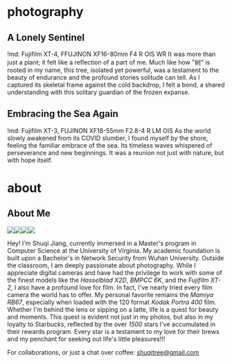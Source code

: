 <svg id=fun viewbox='-1000,-1000, 2000, 2000'></svg>

# photography

## A Lonely Sentinel
!md: Fujifilm XT-4, FFUJINON XF16-80mm F4 R OIS WR
It was more than just a plant; it felt like a reflection of a part of me. Much like how "树" is rooted in my name, this tree, isolated yet powerful, was a testament to the beauty of endurance and the profound stories solitude can tell. As I captured its skeletal frame against the cold backdrop, I felt a bond, a shared understanding with this solitary guardian of the frozen expanse.

## Embracing the Sea Again
!md: Fujifilm XT-3, FUJINON XF18-55mm F2.8-4 R LM OIS
As the world slowly awakened from its COVID slumber, I found myself by the shore, feeling the familiar embrace of the sea. Its timeless waves whispered of perseverance and new beginnings. It was a reunion not just with nature, but with hope itself.

# about

## About Me

<div id=about-pictures><img src=media/profile/gradpic.webp><img src=media/profile/walking.webp><img src=media/profile/sitting.webp><img src=media/profile/reading.webp></div>

Hey! I'm Shuqi Jiang, currently immersed in a Master's program in Computer Science at the University of Virginia. My academic foundation is built upon a Bachelor's in Network Security from Wuhan University.  Outside the classroom, I am deeply passionate about photography. While I appreciate digital cameras and have had the privilege to work with some of the finest models like the _Hasselblad X2D_, _BMPCC 6K_, and the _Fujifilm XT-2_, I also have a profound love for film. In fact, I've nearly tried every film camera the world has to offer. My personal favorite remains the _Mamiya RB67_, especially when loaded with the 120 format _Kodak Portra 400_ film. Whether I'm behind the lens or sipping on a latte, life is a quest for beauty and moments. This quest is evident not just in my photos, but also in my loyalty to Starbucks, reflected by the over _1500_ stars I've accumulated in their rewards program. Every star is a testament to my love for their brews and my penchant for seeking out life's little pleasures!!!

<p>
For collaborations, or just a chat over coffee:  <a href='mailto:shuqitree@gmail.com'><u>  shuqitree@gmail.com</u></a>
</p>
